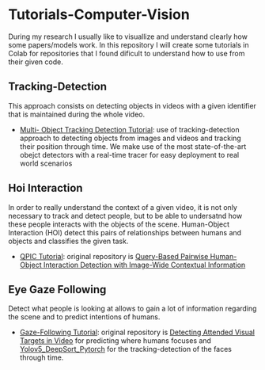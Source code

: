 # Tutorials-Computer-Vision
During my research I usually like to visuallize and understand clearly how some papers/models work. In this repository I will create some tutorials in Colab for repositories that I found dificult to understand how to use from their given code.


## Tracking-Detection
This approach consists on detecting objects in videos with a given identifier that is maintained during the whole video.
*   [Multi- Object Tracking Detection Tutorial](https://github.com/Evm7/Tutorials-Computer-Vision/blob/master/TrackingDetection_Tutorials/Multi_Object_TrackingDetection_Tutorial.ipynb): use of tracking-detection approach to detecting objects from images and videos and tracking their position through time. We make use of the most state-of-the-art obejct detectors with a real-time tracer for easy deployment to real world scenarios

## Hoi Interaction
In order to really understand the context of a given video, it is not only necessary to track and detect people, but to be able to undersatnd how these people interacts with the objects of the scene. Human-Object Interaction (HOI) detect this pairs of relationships between humans and objects and classifies the given task.
*   [QPIC Tutorial](https://github.com/Evm7/Tutorials-Computer-Vision/blob/master/HOI_Tutorials/QPIC.ipynb): original repository is [Query-Based Pairwise Human-Object Interaction Detection with Image-Wide Contextual Information](https://github.com/hitachi-rd-cv/qpic/tree/main)

## Eye Gaze Following
Detect what people is looking at allows to gain a lot of information regarding the scene and to predict intentions of humans.
*   [Gaze-Following Tutorial](https://github.com/Evm7/Tutorials-Computer-Vision/blob/master/EyeGaze_Tutorials/Gaze_Following_Tutorial.ipynb): original repository is [Detecting Attended Visual Targets in Video](https://github.com/ejcgt/attention-target-detection) for predicting where humans focuses and [Yolov5_DeepSort_Pytorch](https://github.com/mikel-brostrom/Yolov5_DeepSort_Pytorch) for the tracking-detection of the faces through time.

